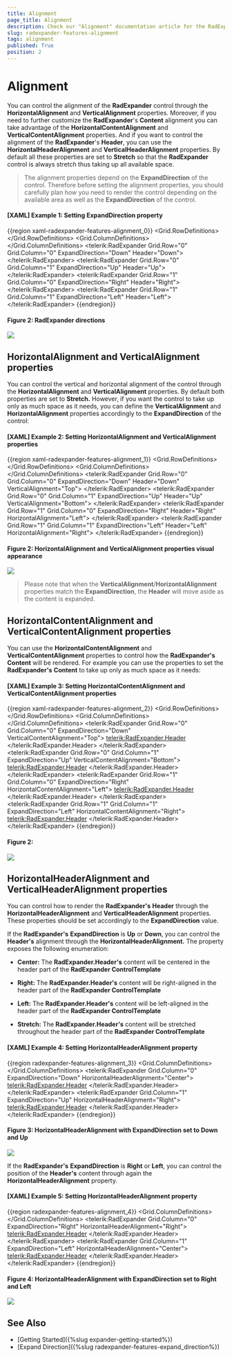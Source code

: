 ```yaml
---
title: Alignment
page_title: Alignment
description: Check our "Alignment" documentation article for the RadExpander WPF control.
slug: radexpander-features-alignment
tags: alignment
published: True
position: 2
---
```


# Alignment

You can control the alignment of the __RadExpander__ control through the __HorizontalAlignment__ and __VerticalAlignment__ properties. Moreover, if you need to further customize the __RadExpander__'s __Content__ alignment you can take advantage of the __HorizontalContentAlignment__ and __VerticalContentAlignment__ properties. And if you want to control the alignment of the __RadExpander__'s __Header__, you can use the __HorizontalHeaderAlignment__ and __VerticalHeaderAlignment__ properties. By default all these properties are set to __Stretch__ so that the __RadExpander__ control is always stretch thus taking up all available space.

>The alignment properties depend on the __ExpandDirection__ of the control. Therefore before setting the alignment properties, you should carefully plan how you need to render the control depending on the available area as well as the __ExpandDirection__ of the control. 

#### __[XAML] Example 1: Setting ExpandDirection property__
{{region xaml-radexpander-features-alignment_0}}
	<Grid x:Name="LayoutRoot" Width="555" Height="444" Background="White" ShowGridLines="True">
	    <Grid.RowDefinitions>
	        <RowDefinition Height="*" />
	        <RowDefinition Height="*" />
	    </Grid.RowDefinitions>
	    <Grid.ColumnDefinitions>
	        <ColumnDefinition Width="*" />
	        <ColumnDefinition Width="*" />
	    </Grid.ColumnDefinitions>
	    <telerik:RadExpander Grid.Row="0" Grid.Column="0" ExpandDirection="Down" Header="Down">
	        <Border BorderBrush="Yellow" BorderThickness="1">
	            <Ellipse Width="99" Height="99" Margin="5" Fill="Yellow" />
	        </Border>
	    </telerik:RadExpander>
	    <telerik:RadExpander Grid.Row="0" Grid.Column="1" ExpandDirection="Up" Header="Up">
	        <Border BorderBrush="Blue" BorderThickness="1">
	            <StackPanel Orientation="Vertical">
	                <Ellipse Width="99" Height="99" Margin="5" Fill="Blue" />
	            </StackPanel>
	        </Border>
	    </telerik:RadExpander>
	    <telerik:RadExpander Grid.Row="1" Grid.Column="0" ExpandDirection="Right" Header="Right">
	        <Border BorderBrush="Red" BorderThickness="1">
	            <Ellipse Width="99" Height="99" Margin="5" Fill="Red" />
	        </Border>
	    </telerik:RadExpander>
	    <telerik:RadExpander Grid.Row="1" Grid.Column="1" ExpandDirection="Left" Header="Left">
	        <Border BorderBrush="Green" BorderThickness="1">
	            <Ellipse Width="99" Height="99" Margin="5" Fill="Green" />
	        </Border>
	    </telerik:RadExpander>
	</Grid>
{{endregion}}

#### Figure 2: RadExpander directions
![](images/RadExpander_Features_Alignment_default.png)

## HorizontalAlignment and VerticalAlignment properties

You can control the vertical and horizontal alignment of the control through the __HorizontalAlignment__ and __VerticalAlignment__ properties. By default both properties are set to __Stretch.__ However, if you want the control to take up only as much space as it needs, you can define the __VerticalAlignment__ and __HorizontalAlignment__ properties accordingly to the __ExpandDirection__ of the control:

#### __[XAML] Example 2: Setting HorizontalAlignment and VerticalAlignment properties__
{{region xaml-radexpander-features-alignment_1}}
	<Grid x:Name="LayoutRoot" Width="555" Height="444" Background="White" ShowGridLines="True">
	    <Grid.RowDefinitions>
	        <RowDefinition Height="*" />
	        <RowDefinition Height="*" />
	    </Grid.RowDefinitions>
	    <Grid.ColumnDefinitions>
	        <ColumnDefinition Width="*" />
	        <ColumnDefinition Width="*" />
	    </Grid.ColumnDefinitions>
	    <telerik:RadExpander Grid.Row="0" Grid.Column="0" ExpandDirection="Down" Header="Down" VerticalAlignment="Top">
	        <Border BorderBrush="Yellow" BorderThickness="1">
	            <Ellipse Width="99" Height="99" Margin="5" Fill="Yellow" />
	        </Border>
	    </telerik:RadExpander>
	    <telerik:RadExpander Grid.Row="0" Grid.Column="1" ExpandDirection="Up" Header="Up" VerticalAlignment="Bottom">
	        <Border BorderBrush="Blue" BorderThickness="1">
	            <StackPanel Orientation="Vertical">
	                <Ellipse Width="99" Height="99" Margin="5" Fill="Blue" />
	            </StackPanel>
	        </Border>
	    </telerik:RadExpander>
	    <telerik:RadExpander Grid.Row="1" Grid.Column="0" ExpandDirection="Right" Header="Right" HorizontalAlignment="Left">
	        <Border BorderBrush="Red" BorderThickness="1">
	            <Ellipse Width="99" Height="99" Margin="5" Fill="Red" />
	        </Border>
	    </telerik:RadExpander>
	    <telerik:RadExpander Grid.Row="1" Grid.Column="1" ExpandDirection="Left" Header="Left" HorizontalAlignment="Right">
	        <Border BorderBrush="Green" BorderThickness="1">
	            <Ellipse Width="99" Height="99" Margin="5" Fill="Green" />
	        </Border>
	    </telerik:RadExpander>
	</Grid>
{{endregion}}

#### Figure 2: HorizontalAlignment and VerticalAlignment properties visual appearance
![](images/RadExpander_Features_Vertical_HorizontalAlignment_shrink.png)

>Please note that when the __VerticalAlignment__/__HorizontalAlignment__ properties match the __ExpandDirection__, the __Header__ will move aside as the content is expanded. 

## HorizontalContentAlignment and VerticalContentAlignment properties

You can use the __HorizontalContentAlignment__ and __VerticalContentAlignment__ properties to control how the __RadExpander's__ __Content__ will be rendered. For example you can use the properties to set the __RadExpander's__ __Content__ to take up only as much space as it needs:

#### __[XAML] Example 3: Setting HorizontalContentAlignment and VerticalContentAlignment properties__
{{region xaml-radexpander-features-alignment_2}}
	<Grid x:Name="LayoutRoot" Width="555" Height="444" Background="White" ShowGridLines="True">
	    <Grid.RowDefinitions>
	        <RowDefinition Height="*" />
	        <RowDefinition Height="*" />
	    </Grid.RowDefinitions>
	    <Grid.ColumnDefinitions>
	        <ColumnDefinition Width="*" />
	        <ColumnDefinition Width="*" />
	    </Grid.ColumnDefinitions>
	    <telerik:RadExpander Grid.Row="0" Grid.Column="0" ExpandDirection="Down" VerticalContentAlignment="Top">
	        <telerik:RadExpander.Header>
	            <Border Background="LightYellow">
	                <TextBlock Text="Down" FontWeight="Bold" />
	            </Border>
	        </telerik:RadExpander.Header>
	        <Border BorderBrush="Yellow" BorderThickness="1">
	            <Ellipse Width="99" Height="99" Margin="5" Fill="Yellow" />
	        </Border>
	    </telerik:RadExpander>
	    <telerik:RadExpander Grid.Row="0" Grid.Column="1" ExpandDirection="Up" VerticalContentAlignment="Bottom">
	        <telerik:RadExpander.Header>
	            <Border Background="LightBlue">
	                <TextBlock Text="Up" FontWeight="Bold" />
	            </Border>
	        </telerik:RadExpander.Header>
	        <Border BorderBrush="Blue" BorderThickness="1">
	            <StackPanel Orientation="Vertical">
	                <Ellipse Width="99" Height="99" Margin="5" Fill="Blue" />
	            </StackPanel>
	        </Border>
	    </telerik:RadExpander>
	    <telerik:RadExpander Grid.Row="1" Grid.Column="0" ExpandDirection="Right" HorizontalContentAlignment="Left">
	        <telerik:RadExpander.Header>
	            <Border Background="LightPink">
	                <TextBlock Text="Right" FontWeight="Bold" />
	            </Border>
	        </telerik:RadExpander.Header>
	        <Border BorderBrush="Red" BorderThickness="1">
	            <Ellipse Width="99" Height="99" Margin="5" Fill="Red" />
	        </Border>
	    </telerik:RadExpander>
	    <telerik:RadExpander Grid.Row="1" Grid.Column="1" ExpandDirection="Left" HorizontalContentAlignment="Right">
	        <telerik:RadExpander.Header>
	            <Border Background="LightGreen">
	                <TextBlock Text="Left" FontWeight="Bold" />
	            </Border>
	        </telerik:RadExpander.Header>
	        <Border BorderBrush="Green" BorderThickness="1">
	            <Ellipse Width="99" Height="99" Margin="5" Fill="Green" />
	        </Border>
	    </telerik:RadExpander>
	</Grid>
{{endregion}}

#### Figure 2: 
![](images/RadExpander_Features_Alignment_shrink.png)

## HorizontalHeaderAlignment and VerticalHeaderAlignment properties

You can control how to render the __RadExpander's__ __Header__ through the __HorizontalHeaderAlignment__ and __VerticalHeaderAlignment__ properties. These properties should be set accordingly to the __ExpandDirection__ value. 

If the __RadExpander's__ __ExpandDirection__ is __Up__ or __Down__, you can control the __Header's__ alignment through the __HorizontalHeaderAlignment.__ The property exposes the following enumeration: 

* __Center:__ The __RadExpander.Header's__ content will be centered in the header part of the __RadExpander ControlTemplate__

* __Right:__ The __RadExpander.Header's__ content will be right-aligned in the header part of the __RadExpander ControlTemplate__

* __Left:__ The __RadExpander.Header's__ content will be left-aligned in the header part of the __RadExpander ControlTemplate__

* __Stretch:__ The __RadExpander.Header's__ content will be stretched throughout the header part of the __RadExpander ControlTemplate__

#### __[XAML] Example 4: Setting HorizontalHeaderAlignment property__
{{region radexpander-features-alignment_3}}
	<Grid x:Name="LayoutRoot" Width="555" Height="444" Background="White" ShowGridLines="True">
	    <Grid.ColumnDefinitions>
	        <ColumnDefinition Width="*" />
	        <ColumnDefinition Width="*" />
	    </Grid.ColumnDefinitions>
	    <telerik:RadExpander Grid.Column="0" ExpandDirection="Down" HorizontalHeaderAlignment="Center">
	        <telerik:RadExpander.Header>
	            <Border Background="LightYellow">
	                <TextBlock Text="Down" FontWeight="Bold" />
	            </Border>
	        </telerik:RadExpander.Header>
	        <Border BorderBrush="Yellow" BorderThickness="1">
	            <Ellipse Width="99" Height="99" Margin="5" Fill="Yellow" />
	        </Border>
	    </telerik:RadExpander>
	    <telerik:RadExpander Grid.Column="1" ExpandDirection="Up" HorizontalHeaderAlignment="Right">
	        <telerik:RadExpander.Header>
	            <Border Background="LightBlue">
	                <TextBlock Text="Up" FontWeight="Bold" />
	            </Border>
	        </telerik:RadExpander.Header>
	        <Border BorderBrush="Blue" BorderThickness="1">
	            <StackPanel Orientation="Vertical">
	                <Ellipse Width="99" Height="99" Margin="5" Fill="Blue" />
	            </StackPanel>
	        </Border>
	    </telerik:RadExpander>
	</Grid>
{{endregion}}

#### Figure 3: HorizontalHeaderAlignment with ExpandDirection set to Down and Up
![](images/RadExpander_Features_Alignment_HorizontalHeaderAlignment.png)

If the __RadExpander's__ __ExpandDirection__ is __Right__ or __Left__, you can control the position of the __Header's__ content through again the __HorizontalHeaderAlignment__ property.

#### __[XAML] Example 5: Setting HorizontalHeaderAlignment property__
{{region radexpander-features-alignment_4}}
	<Grid x:Name="LayoutRoot" Width="555" Height="444" Background="White" ShowGridLines="True">
	    <Grid.ColumnDefinitions>
	        <ColumnDefinition Width="*" />
	        <ColumnDefinition Width="*" />
	    </Grid.ColumnDefinitions>
	    <telerik:RadExpander Grid.Column="0" ExpandDirection="Right" HorizontalHeaderAlignment="Right">
	        <telerik:RadExpander.Header>
	            <Border Background="LightPink">
	                <TextBlock Text="Right" FontWeight="Bold" />
	            </Border>
	        </telerik:RadExpander.Header>
	        <Border BorderBrush="Red" BorderThickness="1">
	            <Ellipse Width="99" Height="99" Margin="5" Fill="Red" />
	        </Border>
	    </telerik:RadExpander>
	    <telerik:RadExpander Grid.Column="1" ExpandDirection="Left" HorizontalHeaderAlignment="Center">
	        <telerik:RadExpander.Header>
	            <Border Background="LightGreen">
	                <TextBlock Text="Left" FontWeight="Bold" />
	            </Border>
	        </telerik:RadExpander.Header>
	        <Border BorderBrush="Green" BorderThickness="1">
	            <Ellipse Width="99" Height="99" Margin="5" Fill="Green" />
	        </Border>
	    </telerik:RadExpander>
	</Grid>
{{endregion}}

#### Figure 4: HorizontalHeaderAlignment with ExpandDirection set to Right and Left
![](images/RadExpander_Features_Alignment_VerticalHeader.png)

## See Also  
* [Getting Started]({%slug expander-getting-started%})
* [Expand Direction]({%slug radexpander-features-expand_direction%})
